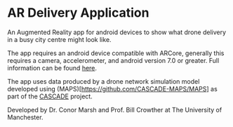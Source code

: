 # AR Delivery Application
An Augmented Reality app for android devices to show what drone delivery in a busy city centre might look like.

The app requires an android device compatible with ARCore, generally this requires a camera, accelerometer, and android version 7.0 or greater.
Full information can be found [here](https://developers.google.com/ar/devices).

The app uses data produced by a drone network simulation model developed using (MAPS)[https://github.com/CASCADE-MAPS/MAPS] as part of the [CASCADE](https://cascadeuav.com/) project.

Developed by Dr. Conor Marsh and Prof. Bill Crowther at The University of Manchester.
